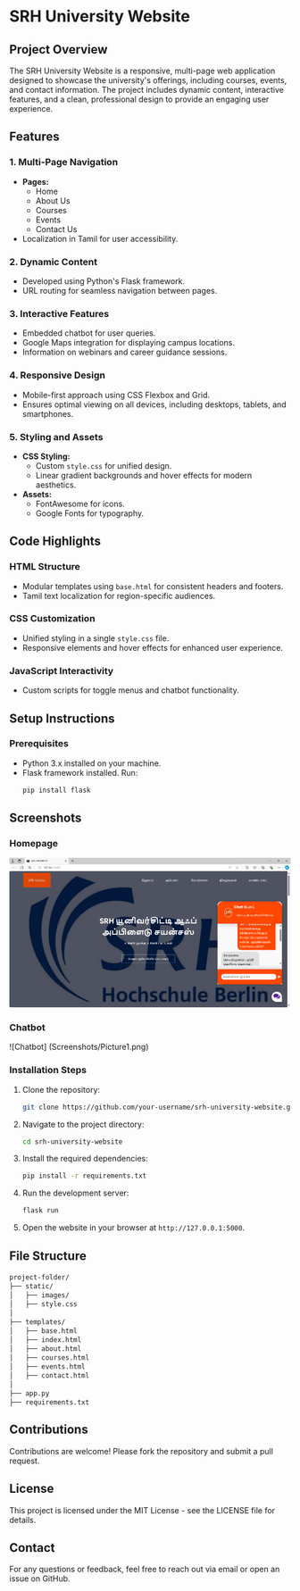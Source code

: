 # SRH University Website

## Project Overview
The SRH University Website is a responsive, multi-page web application designed to showcase the university's offerings, including courses, events, and contact information. The project includes dynamic content, interactive features, and a clean, professional design to provide an engaging user experience.

## Features

### 1. Multi-Page Navigation
- **Pages:**
  - Home
  - About Us
  - Courses
  - Events
  - Contact Us
- Localization in Tamil for user accessibility.

### 2. Dynamic Content
- Developed using Python's Flask framework.
- URL routing for seamless navigation between pages.

### 3. Interactive Features
- Embedded chatbot for user queries.
- Google Maps integration for displaying campus locations.
- Information on webinars and career guidance sessions.

### 4. Responsive Design
- Mobile-first approach using CSS Flexbox and Grid.
- Ensures optimal viewing on all devices, including desktops, tablets, and smartphones.

### 5. Styling and Assets
- **CSS Styling:**
  - Custom `style.css` for unified design.
  - Linear gradient backgrounds and hover effects for modern aesthetics.
- **Assets:**
  - FontAwesome for icons.
  - Google Fonts for typography.

## Code Highlights

### HTML Structure
- Modular templates using `base.html` for consistent headers and footers.
- Tamil text localization for region-specific audiences.

### CSS Customization
- Unified styling in a single `style.css` file.
- Responsive elements and hover effects for enhanced user experience.

### JavaScript Interactivity
- Custom scripts for toggle menus and chatbot functionality.

## Setup Instructions

### Prerequisites
- Python 3.x installed on your machine.
- Flask framework installed. Run:
  ```bash
  pip install flask
  ```
## Screenshots

### Homepage
![Homepage](Screenshots/Picture2.png)

### Chatbot 
![Chatbot] (Screenshots/Picture1.png)


### Installation Steps
1. Clone the repository:
   ```bash
   git clone https://github.com/your-username/srh-university-website.git
   ```
2. Navigate to the project directory:
   ```bash
   cd srh-university-website
   ```
3. Install the required dependencies:
   ```bash
   pip install -r requirements.txt
   ```
4. Run the development server:
   ```bash
   flask run
   ```
5. Open the website in your browser at `http://127.0.0.1:5000`.

## File Structure
```
project-folder/
├── static/
│   ├── images/
│   ├── style.css
│
├── templates/
│   ├── base.html
│   ├── index.html
│   ├── about.html
│   ├── courses.html
│   ├── events.html
│   ├── contact.html
│
├── app.py
├── requirements.txt
```



## Contributions
Contributions are welcome! Please fork the repository and submit a pull request.

## License
This project is licensed under the MIT License - see the LICENSE file for details.

## Contact
For any questions or feedback, feel free to reach out via email or open an issue on GitHub.
